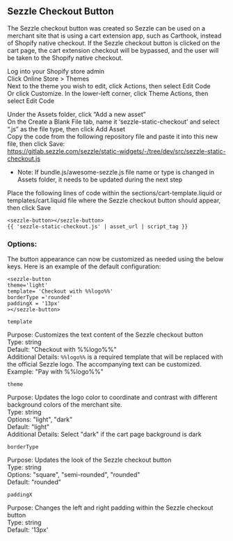## Sezzle Checkout Button

The Sezzle checkout button was created so Sezzle can be used on a merchant site that is using a cart extension app, such as Carthook, instead of Shopify native checkout. If the Sezzle checkout button is clicked on the cart page, the cart extension checkout will be bypassed, and the user will be taken to the Shopify native checkout.

Log into your Shopify store admin<br/>
Click Online Store > Themes<br/>
Next to the theme you wish to edit, click Actions, then select Edit Code<br/>
  Or click Customize. In the lower-left corner, click Theme Actions, then select Edit Code<br/>

Under the Assets folder, click “Add a new asset” <br/>
On the Create a Blank File tab, name it ‘sezzle-static-checkout’ and select “.js” as the file type, then click Add Asset<br/>
Copy the code from the following repository file and paste it into this new file, then click Save:<br/>
https://gitlab.sezzle.com/sezzle/static-widgets/-/tree/dev/src/sezzle-static-checkout.js

* Note: If bundle.js/awesome-sezzle.js file name or type is changed in Assets folder, it needs to be updated during the next step

Place the following lines of code within the sections/cart-template.liquid or templates/cart.liquid file where the Sezzle checkout button should appear, then click Save

```
<sezzle-button></sezzle-button>
{{ 'sezzle-static-checkout.js' | asset_url | script_tag }}
```

### Options:

The button appearance can now be customized as needed using the below keys. Here is an example of the default configuration:

```
<sezzle-button  
theme='light' 
template= 'Checkout with %%logo%%' 
borderType ='rounded'
paddingX = '13px'
></sezzle-button>
```

`template`

Purpose: Customizes the text content of the Sezzle checkout button<br/>
Type: string<br/>
Default: "Checkout with %%logo%%"<br/>
Additional Details: `%%logo%%` is a required template that will be replaced with the official Sezzle logo. The accompanying text can be customized. Example: "Pay with %%logo%%"

`theme`

Purpose: Updates the logo color to coordinate and contrast with different background colors of the merchant site.<br/>
Type: string<br/>
Options: "light", "dark"<br/>
Default: "light"<br/>
Additional Details: Select "dark" if the cart page background is dark

`borderType`

Purpose: Updates the look of the Sezzle checkout button<br/>
Type: string<br/>
Options: "square", "semi-rounded", "rounded"<br/>
Default: "rounded"

`paddingX`

Purpose: Changes the left and right padding within the Sezzle checkout button<br/>
Type: string<br/>
Default: '13px'